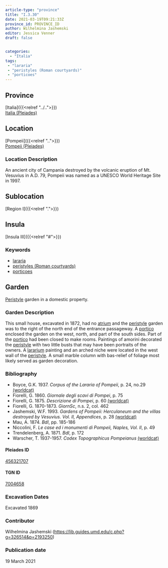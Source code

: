 ```yaml
---
article-type: "province"
title: "I.3.30"
date: 2021-03-19T09:21:33Z
province_id: PROVINCE_ID
author: Wilhelmina Jashemski
editor: Jessica Venner
draft: false


categories:
  - "Italia"
tags:
 - "lararia"
 - "peristyles (Roman courtyards)"
 - "porticoes"
---
```


## Province
[Italia]({{<relref "../..">}}) \
[Italia (Pleiades)](https://pleiades.stoa.org/places/1052)

## Location
[Pompeii]({{<relref "..">}}) \
[Pompeii (Pleiades)](https://pleiades.stoa.org/places/433032)


### Location Description
An ancient city of Campania destroyed by the volcanic eruption of Mt. Vesuvius in A.D. 79, Pompeii was named as a UNESCO World Heritage Site in 1997.

## Sublocation
[Region I]({{<relref ".">}})
## Insula
[Insula III]({{<relref "#">}})

### Keywords
- [lararia](http://vocab.getty.edu/page/aat/300400600)
- [peristyles (Roman courtyards)](http://vocab.getty.edu/page/aat/300080971)
- [porticoes](http://vocab.getty.edu/page/aat/300004145)

## Garden
[Peristyle](http://vocab.getty.edu/page/aat/300080971) garden in a domestic property.

### Garden Description
This small house, excavated in 1872, had no [atrium](http://vocab.getty.edu/page/aat/300004097) and the [peristyle](http://vocab.getty.edu/page/aat/300080971) garden was to the right of the north end of the entrance passageway. A [portico](http://vocab.getty.edu/page/aat/300004145) enclosed the garden on the west, north, and part of the south sides. Part of the [portico](http://vocab.getty.edu/page/aat/300004145) had been closed to make rooms. Paintings of amorini decorated the [peristyle](http://vocab.getty.edu/page/aat/300080971) with two little busts that may have been portraits of the owners. A [lararium](http://vocab.getty.edu/page/aat/300400600) painting and an arched niche were located in the west wall of the [peristyle](http://vocab.getty.edu/page/aat/300080971). A small marble column with bas-relief of foliage most likely served as garden decoration.

### Bibliography

* Boyce, G.K. 1937. *Corpus of the Lararia of Pompeii*, p. 24, no.29 [(worldcat)](https://www.worldcat.org/title/corpus-of-the-lararia-of-pompeii/oclc/892026154&referer=brief_results)    
* Fiorelli, G. 1860. *Giornale degli scavi di Pompei*, p. 75  
* Fiorelli, G. 1875. *Descrizione di Pompei*, p. 60 [(worldcat)](https://www.worldcat.org/title/descrizione-di-pompei/oclc/9528380)     
* Fiorelli, G. 1870-1873. *GiornSc*, n.s. 2, col. 462  
* Jashemski, W.F. 1993. *Gardens of Pompeii: Herculaneum and the villas destroyed by Vesuvius. Vol. II, Appendices*, p. 28 [(worldcat)](https://www.worldcat.org/title/gardens-of-pompeii-herculaneum-and-the-villas-destroyed-by-vesuvius-volume-2-appendices/oclc/222353569)  
* Mau, A. 1874. *BdI*, pp. 185-186  
* Niccolini, F. *Le case ed i monumenti di Pompeii, Naples, Vol. II*, p. 49    
* Trendelenberg, A. 1871. *BdI*, p. 172  
* Warscher, T. 1937-1957. *Codex Topographicus Pompeianus* [(worldcat)](https://www.worldcat.org/title/codex-topographicus-pompeianus-1937-1957-and-undated/oclc/974375313&referer=brief_results)  


<!--#### Periodo ID-->

<!-- [PERIODO_ID](https://pleiades.stoa.org/places/PLEIADES_ID) -->

#### Pleiades ID
[456321707](https://pleiades.stoa.org/places/456321707)

#### TGN ID
[7004658](http://vocab.getty.edu/page/tgn/7004658)

###  Excavation Dates
Excavated 1869

### Contributor
Wilhelmina Jashemski (https://lib.guides.umd.edu/c.php?g=326514&p=2193250)


### Publication date
19 March 2021
<!-- Format: dd MONTH_NAME yyyy -->

<!-- DATE -->
